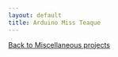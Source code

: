 ```yaml
---
layout: default
title: Arduino Miss Teaque
---
```


[Back to Miscellaneous projects](./miscellaneous.md)
